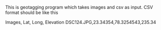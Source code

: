 This is geotagging program which takes images and csv as input.
CSV format should be like this

Images, Lat, Long, Elevation
DSC124.JPG,23.34354,78.3254543,235.34